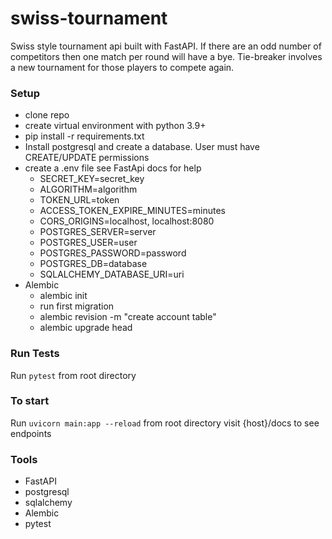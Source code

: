 # swiss-tournament
Swiss style tournament api built with FastAPI. If there are an odd number of competitors then one
match per round will have a bye. Tie-breaker involves a new tournament for those players
to compete again.

### Setup

- clone repo
- create virtual environment with python 3.9+
- pip install -r requirements.txt
- Install postgresql and create a database. User must have CREATE/UPDATE permissions
- create a .env file see FastApi docs for help
    - SECRET_KEY=secret_key
    - ALGORITHM=algorithm
    - TOKEN_URL=token
    - ACCESS_TOKEN_EXPIRE_MINUTES=minutes
    - CORS_ORIGINS=localhost, localhost:8080
    - POSTGRES_SERVER=server
    - POSTGRES_USER=user
    - POSTGRES_PASSWORD=password
    - POSTGRES_DB=database
    - SQLALCHEMY_DATABASE_URI=uri
- Alembic
    - alembic init
    - run first migration
    - alembic revision -m "create account table"
    - alembic upgrade head

### Run Tests
Run `pytest` from root directory

### To start

Run `uvicorn main:app --reload` from root directory
visit {host}/docs to see endpoints

### Tools

- FastAPI
- postgresql
- sqlalchemy
- Alembic
- pytest
